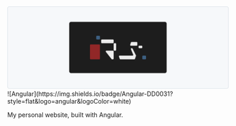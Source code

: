 <picture>
  <source media="(prefers-color-scheme: dark)" srcset="./repo-assets/logo_dark.png">
  <img alt="Personal_website logo." src="./repo-assets/logo_light.png">
</picture>
![Angular](https://img.shields.io/badge/Angular-DD0031?style=flat&logo=angular&logoColor=white) 

My personal website, built with Angular.
